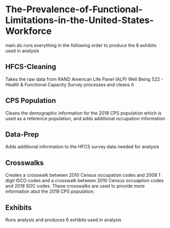 # The-Prevalence-of-Functional-Limitations-in-the-United-States-Workforce

main.do runs everything in the following order to produce the 6 exhibits used in analysis

## HFCS-Cleaning
Takes the raw data from RAND American Life Panel (ALP) Well Being 522 - Health & Functional Capacity Survey processes and cleans it

## CPS Population
Cleans the demographic information for the 2018 CPS population which is used as a reference population, and adds additional occupation information

## Data-Prep
Adds additional information to the HFCS survey data needed for analysis 

## Crosswalks
Creates a crosswalk between 2010 Census occupation codes and 2008 1 digit ISCO codes and a crosswalk between 2010 Census occuaption codes and 2018 SOC codes. These crosswalks are used to provide more information abut the 2018 CPS population. 

## Exhibits
Runs analysis and produces 6 exhibits used in analysis
